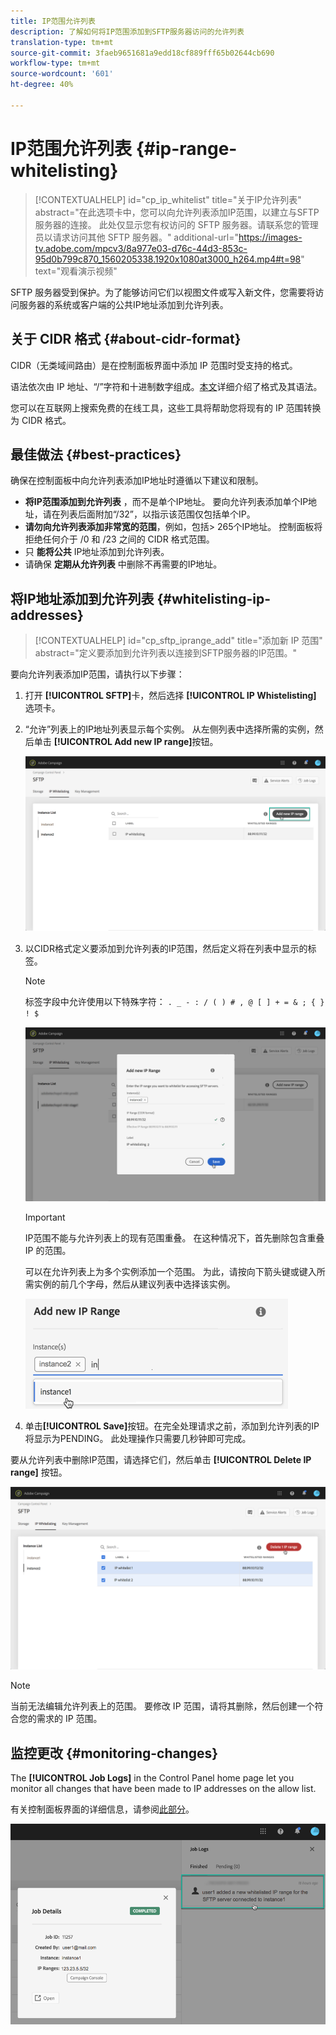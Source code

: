 ```yaml
---
title: IP范围允许列表
description: 了解如何将IP范围添加到SFTP服务器访问的允许列表
translation-type: tm+mt
source-git-commit: 3faeb9651681a9edd18cf889fff65b02644cb690
workflow-type: tm+mt
source-wordcount: '601'
ht-degree: 40%

---
```



# IP范围允许列表 {#ip-range-whitelisting}

>[!CONTEXTUALHELP]
>id="cp_ip_whitelist"
>title="关于IP允许列表"
>abstract="在此选项卡中，您可以向允许列表添加IP范围，以建立与SFTP服务器的连接。 此处仅显示您有权访问的 SFTP 服务器。请联系您的管理员以请求访问其他 SFTP 服务器。"
>additional-url="https://images-tv.adobe.com/mpcv3/8a977e03-d76c-44d3-853c-95d0b799c870_1560205338.1920x1080at3000_h264.mp4#t=98" text="观看演示视频"

SFTP 服务器受到保护。为了能够访问它们以视图文件或写入新文件，您需要将访问服务器的系统或客户端的公共IP地址添加到允许列表。

## 关于 CIDR 格式 {#about-cidr-format}

CIDR（无类域间路由）是在控制面板界面中添加 IP 范围时受支持的格式。

语法依次由 IP 地址、“/”字符和十进制数字组成。[本文](https://whatismyipaddress.com/cidr)详细介绍了格式及其语法。

您可以在互联网上搜索免费的在线工具，这些工具将帮助您将现有的 IP 范围转换为 CIDR 格式。

## 最佳做法 {#best-practices}

确保在控制面板中向允许列表添加IP地址时遵循以下建议和限制。

* **将IP范围添加到允许列表** ，而不是单个IP地址。 要向允许列表添加单个IP地址，请在列表后面附加“/32”，以指示该范围仅包括单个IP。
* **请勿向允许列表添加非常宽的范围**，例如，包括> 265个IP地址。 控制面板将拒绝任何介于 /0 和 /23 之间的 CIDR 格式范围。
* 只 **能将公共** IP地址添加到允许列表。
* 请确保 **定期从允许列表** 中删除不再需要的IP地址。

## 将IP地址添加到允许列表 {#whitelisting-ip-addresses}

>[!CONTEXTUALHELP]
>id="cp_sftp_iprange_add"
>title="添加新 IP 范围"
>abstract="定义要添加到允许列表以连接到SFTP服务器的IP范围。"

要向允许列表添加IP范围，请执行以下步骤：

1. 打开 **[!UICONTROL SFTP]**&#x200B;卡，然后选择 **[!UICONTROL IP Whistelisting]** 选项卡。
1. “允许”列表上的IP地址列表显示每个实例。 从左侧列表中选择所需的实例，然后单击 **[!UICONTROL Add new IP range]**&#x200B;按钮。

   ![](assets/control_panel_add_range.png)

1. 以CIDR格式定义要添加到允许列表的IP范围，然后定义将在列表中显示的标签。

   >[!NOTE]
   >
   >标签字段中允许使用以下特殊字符：
   > `. _ - : / ( ) # , @ [ ] + = & ; { } ! $`

   ![](assets/control_panel_add_range2.png)

   >[!IMPORTANT]
   >
   >IP范围不能与允许列表上的现有范围重叠。 在这种情况下，首先删除包含重叠 IP 的范围。
   >
   >可以在允许列表上为多个实例添加一个范围。 为此，请按向下箭头键或键入所需实例的前几个字母，然后从建议列表中选择该实例。

   ![](assets/control_panel_add_range3.png)

1. 单击&#x200B;**[!UICONTROL Save]**&#x200B;按钮。在完全处理请求之前，添加到允许列表的IP将显示为PENDING。 此处理操作只需要几秒钟即可完成。

要从允许列表中删除IP范围，请选择它们，然后单击 **[!UICONTROL Delete IP range]** 按钮。

![](assets/control_panel_delete_range2.png)

>[!NOTE]
>
>当前无法编辑允许列表上的范围。 要修改 IP 范围，请将其删除，然后创建一个符合您的需求的 IP 范围。

## 监控更改 {#monitoring-changes}

The **[!UICONTROL Job Logs]** in the Control Panel home page let you monitor all changes that have been made to IP addresses on the allow list.

有关控制面板界面的详细信息，请参阅[此部分](../../discover/using/discovering-the-interface.md)。

![](assets/control_panel_ip_log.png)
